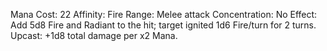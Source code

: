 Mana Cost: 22
Affinity: Fire
Range: Melee attack
Concentration: No
Effect: Add 5d8 Fire and Radiant to the hit; target ignited 1d6 Fire/turn for 2 turns.
Upcast: +1d8 total damage per x2 Mana.